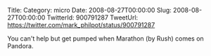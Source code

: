Title: 
Category: micro
Date: 2008-08-27T00:00:00
Slug: 2008-08-27T00:00:00
TwitterId: 900791287
TweetUrl: https://twitter.com/mark_philpot/status/900791287

You can't help but get pumped when Marathon (by Rush) comes on Pandora.